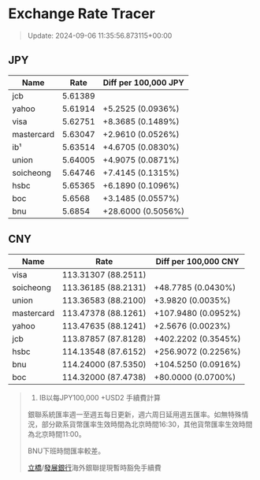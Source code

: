 # Exchange Rate Tracer

> Update: 2024-09-06 11:35:56.873115+00:00

## JPY

| Name       |    Rate | Diff per 100,000 JPY   |
|------------|---------|------------------------|
| jcb        | 5.61389 |                        |
| yahoo      | 5.61914 | +5.2525 (0.0936%)      |
| visa       | 5.62751 | +8.3685 (0.1489%)      |
| mastercard | 5.63047 | +2.9610 (0.0526%)      |
| ib¹        | 5.63514 | +4.6705 (0.0830%)      |
| union      | 5.64005 | +4.9075 (0.0871%)      |
| soicheong  | 5.64746 | +7.4145 (0.1315%)      |
| hsbc       | 5.65365 | +6.1890 (0.1096%)      |
| boc        | 5.6568  | +3.1485 (0.0557%)      |
| bnu        | 5.6854  | +28.6000 (0.5056%)     |

## CNY

| Name       | Rate                | Diff per 100,000 CNY   |
|------------|---------------------|------------------------|
| visa       | 113.31307	(88.2511) |                        |
| soicheong  | 113.36185	(88.2131) | +48.7785 (0.0430%)     |
| union      | 113.36583	(88.2100) | +3.9820 (0.0035%)      |
| mastercard | 113.47378	(88.1261) | +107.9480 (0.0952%)    |
| yahoo      | 113.47635	(88.1241) | +2.5676 (0.0023%)      |
| jcb        | 113.87857	(87.8128) | +402.2202 (0.3545%)    |
| hsbc       | 114.13548	(87.6152) | +256.9072 (0.2256%)    |
| bnu        | 114.24000	(87.5350) | +104.5250 (0.0916%)    |
| boc        | 114.32000	(87.4738) | +80.0000 (0.0700%)     |


> 1. IB以每JPY100,000 +USD2 手續費計算
>
> 銀聯系統匯率週一至週五每日更新，週六周日延用週五匯率。如無特殊情況，部分歐系貨幣匯率生效時間為北京時間16:30，其他貨幣匯率生效時間為北京時間11:00。
>
> BNU下班時間匯率較差。
>
> [立橋](https://www.wlbank.com.mo/uploads/ueditor/file/20181211/1544536513900230.pdf)/[發展銀行](https://www.mdb.com.mo/Service_Charges_20230728.pdf)海外銀聯提現暫時豁免手續費

